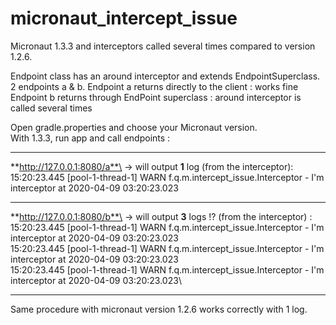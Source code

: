# micronaut_intercept_issue
Micronaut 1.3.3 and interceptors called several times compared to version 1.2.6.

Endpoint class has an around interceptor and extends EndpointSuperclass.
2 endpoints a & b.
Endpoint a returns directly to the client : works fine
Endpoint b returns through EndPoint superclass : around interceptor is called several times


Open gradle.properties and choose your Micronaut version.\
With 1.3.3, run app and call endpoints :

---
**http://127.0.0.1:8080/a**\
-> will output **1** log (from the interceptor):\
15:20:23.445 [pool-1-thread-1] WARN  f.q.m.intercept_issue.Interceptor - I'm interceptor at 2020-04-09 03:20:23.023

---
**http://127.0.0.1:8080/b**\
-> will output **3** logs !? (from the interceptor) :\
15:20:23.445 [pool-1-thread-1] WARN  f.q.m.intercept_issue.Interceptor - I'm interceptor at 2020-04-09 03:20:23.023\
15:20:23.445 [pool-1-thread-1] WARN  f.q.m.intercept_issue.Interceptor - I'm interceptor at 2020-04-09 03:20:23.023\
15:20:23.445 [pool-1-thread-1] WARN  f.q.m.intercept_issue.Interceptor - I'm interceptor at 2020-04-09 03:20:23.023\


---
Same procedure with micronaut version 1.2.6 works correctly with 1 log.
